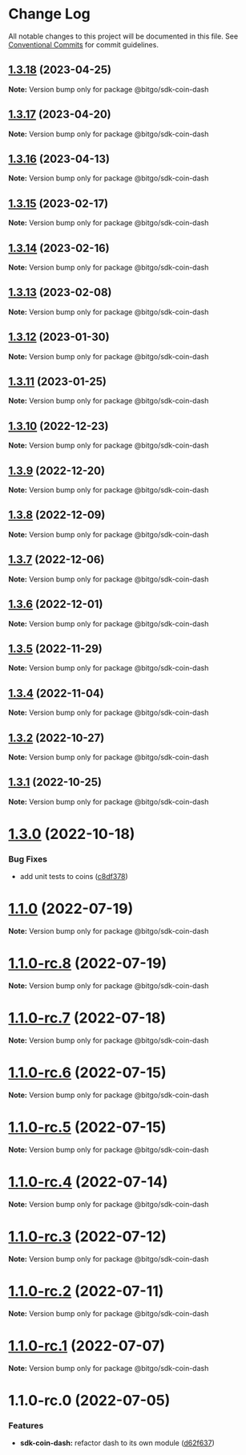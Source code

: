 # Change Log

All notable changes to this project will be documented in this file.
See [Conventional Commits](https://conventionalcommits.org) for commit guidelines.

## [1.3.18](https://github.com/BitGo/BitGoJS/compare/@bitgo/sdk-coin-dash@1.3.17...@bitgo/sdk-coin-dash@1.3.18) (2023-04-25)

**Note:** Version bump only for package @bitgo/sdk-coin-dash

## [1.3.17](https://github.com/BitGo/BitGoJS/compare/@bitgo/sdk-coin-dash@1.3.16...@bitgo/sdk-coin-dash@1.3.17) (2023-04-20)

**Note:** Version bump only for package @bitgo/sdk-coin-dash

## [1.3.16](https://github.com/BitGo/BitGoJS/compare/@bitgo/sdk-coin-dash@1.3.15...@bitgo/sdk-coin-dash@1.3.16) (2023-04-13)

**Note:** Version bump only for package @bitgo/sdk-coin-dash

## [1.3.15](https://github.com/BitGo/BitGoJS/compare/@bitgo/sdk-coin-dash@1.3.14...@bitgo/sdk-coin-dash@1.3.15) (2023-02-17)

**Note:** Version bump only for package @bitgo/sdk-coin-dash

## [1.3.14](https://github.com/BitGo/BitGoJS/compare/@bitgo/sdk-coin-dash@1.3.11...@bitgo/sdk-coin-dash@1.3.14) (2023-02-16)

**Note:** Version bump only for package @bitgo/sdk-coin-dash

## [1.3.13](https://github.com/BitGo/BitGoJS/compare/@bitgo/sdk-coin-dash@1.3.11...@bitgo/sdk-coin-dash@1.3.13) (2023-02-08)

**Note:** Version bump only for package @bitgo/sdk-coin-dash

## [1.3.12](https://github.com/BitGo/BitGoJS/compare/@bitgo/sdk-coin-dash@1.3.11...@bitgo/sdk-coin-dash@1.3.12) (2023-01-30)

**Note:** Version bump only for package @bitgo/sdk-coin-dash

## [1.3.11](https://github.com/BitGo/BitGoJS/compare/@bitgo/sdk-coin-dash@1.3.10...@bitgo/sdk-coin-dash@1.3.11) (2023-01-25)

**Note:** Version bump only for package @bitgo/sdk-coin-dash

## [1.3.10](https://github.com/BitGo/BitGoJS/compare/@bitgo/sdk-coin-dash@1.3.9...@bitgo/sdk-coin-dash@1.3.10) (2022-12-23)

**Note:** Version bump only for package @bitgo/sdk-coin-dash

## [1.3.9](https://github.com/BitGo/BitGoJS/compare/@bitgo/sdk-coin-dash@1.3.8...@bitgo/sdk-coin-dash@1.3.9) (2022-12-20)

**Note:** Version bump only for package @bitgo/sdk-coin-dash

## [1.3.8](https://github.com/BitGo/BitGoJS/compare/@bitgo/sdk-coin-dash@1.3.7...@bitgo/sdk-coin-dash@1.3.8) (2022-12-09)

**Note:** Version bump only for package @bitgo/sdk-coin-dash

## [1.3.7](https://github.com/BitGo/BitGoJS/compare/@bitgo/sdk-coin-dash@1.3.6...@bitgo/sdk-coin-dash@1.3.7) (2022-12-06)

**Note:** Version bump only for package @bitgo/sdk-coin-dash

## [1.3.6](https://github.com/BitGo/BitGoJS/compare/@bitgo/sdk-coin-dash@1.3.5...@bitgo/sdk-coin-dash@1.3.6) (2022-12-01)

**Note:** Version bump only for package @bitgo/sdk-coin-dash

## [1.3.5](https://github.com/BitGo/BitGoJS/compare/@bitgo/sdk-coin-dash@1.3.0...@bitgo/sdk-coin-dash@1.3.5) (2022-11-29)

**Note:** Version bump only for package @bitgo/sdk-coin-dash

## [1.3.4](https://github.com/BitGo/BitGoJS/compare/@bitgo/sdk-coin-dash@1.3.0...@bitgo/sdk-coin-dash@1.3.4) (2022-11-04)

**Note:** Version bump only for package @bitgo/sdk-coin-dash

## [1.3.2](https://github.com/BitGo/BitGoJS/compare/@bitgo/sdk-coin-dash@1.3.0...@bitgo/sdk-coin-dash@1.3.2) (2022-10-27)

**Note:** Version bump only for package @bitgo/sdk-coin-dash

## [1.3.1](https://github.com/BitGo/BitGoJS/compare/@bitgo/sdk-coin-dash@1.3.0...@bitgo/sdk-coin-dash@1.3.1) (2022-10-25)

**Note:** Version bump only for package @bitgo/sdk-coin-dash

# [1.3.0](https://github.com/BitGo/BitGoJS/compare/@bitgo/sdk-coin-dash@1.1.0-rc.8...@bitgo/sdk-coin-dash@1.3.0) (2022-10-18)

### Bug Fixes

- add unit tests to coins ([c8df378](https://github.com/BitGo/BitGoJS/commit/c8df378116dae2f67aaf7e9a6bfb98bf42f158d9))

# [1.1.0](https://github.com/BitGo/BitGoJS/compare/@bitgo/sdk-coin-dash@1.1.0-rc.8...@bitgo/sdk-coin-dash@1.1.0) (2022-07-19)

**Note:** Version bump only for package @bitgo/sdk-coin-dash

# [1.1.0-rc.8](https://github.com/BitGo/BitGoJS/compare/@bitgo/sdk-coin-dash@1.1.0-rc.6...@bitgo/sdk-coin-dash@1.1.0-rc.8) (2022-07-19)

**Note:** Version bump only for package @bitgo/sdk-coin-dash

# [1.1.0-rc.7](https://github.com/BitGo/BitGoJS/compare/@bitgo/sdk-coin-dash@1.1.0-rc.6...@bitgo/sdk-coin-dash@1.1.0-rc.7) (2022-07-18)

**Note:** Version bump only for package @bitgo/sdk-coin-dash

# [1.1.0-rc.6](https://github.com/BitGo/BitGoJS/compare/@bitgo/sdk-coin-dash@1.1.0-rc.5...@bitgo/sdk-coin-dash@1.1.0-rc.6) (2022-07-15)

**Note:** Version bump only for package @bitgo/sdk-coin-dash

# [1.1.0-rc.5](https://github.com/BitGo/BitGoJS/compare/@bitgo/sdk-coin-dash@1.1.0-rc.3...@bitgo/sdk-coin-dash@1.1.0-rc.5) (2022-07-15)

**Note:** Version bump only for package @bitgo/sdk-coin-dash

# [1.1.0-rc.4](https://github.com/BitGo/BitGoJS/compare/@bitgo/sdk-coin-dash@1.1.0-rc.3...@bitgo/sdk-coin-dash@1.1.0-rc.4) (2022-07-14)

**Note:** Version bump only for package @bitgo/sdk-coin-dash

# [1.1.0-rc.3](https://github.com/BitGo/BitGoJS/compare/@bitgo/sdk-coin-dash@1.1.0-rc.2...@bitgo/sdk-coin-dash@1.1.0-rc.3) (2022-07-12)

**Note:** Version bump only for package @bitgo/sdk-coin-dash

# [1.1.0-rc.2](https://github.com/BitGo/BitGoJS/compare/@bitgo/sdk-coin-dash@1.1.0-rc.1...@bitgo/sdk-coin-dash@1.1.0-rc.2) (2022-07-11)

**Note:** Version bump only for package @bitgo/sdk-coin-dash

# [1.1.0-rc.1](https://github.com/BitGo/BitGoJS/compare/@bitgo/sdk-coin-dash@1.1.0-rc.0...@bitgo/sdk-coin-dash@1.1.0-rc.1) (2022-07-07)

**Note:** Version bump only for package @bitgo/sdk-coin-dash

# 1.1.0-rc.0 (2022-07-05)

### Features

- **sdk-coin-dash:** refactor dash to its own module ([d62f637](https://github.com/BitGo/BitGoJS/commit/d62f637ca3ac47f79c03dfaee98636e580a56020))
